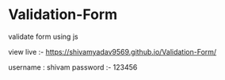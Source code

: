 # Validation-Form
validate form using js


view live :- https://shivamyadav9569.github.io/Validation-Form/


username : shivam
password :- 123456
